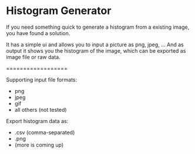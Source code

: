 Histogram Generator
==================

If you need something quick to generate a histogram from a existing image, you have found a solution.

It has a simple ui and allows you to input a picture as png, jpeg, ...
And as output it shows you the histogram of the image, which can be exported as image file or raw data.

==================

Supporting input file formats:

- png
- jpeg
- gif
- all others (not tested)

Export histogram data as:

- .csv (comma-separated)
- .png
- (more is coming up)

